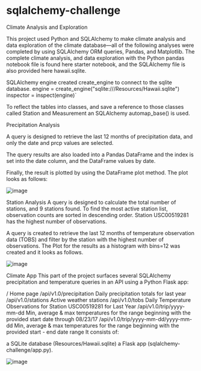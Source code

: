 # sqlalchemy-challenge

Climate Analysis and Exploration

This project used Python and SQLAlchemy to make climate analysis and data exploration of the climate database—all of the following analyses were completed by using SQLAlchemy ORM queries, Pandas, and Matplotlib. The complete climate analysis, and data exploration with the Python pandas notebook file is found here starter notebook, and the SQLAlchemy file is also provided here hawaii.sqlite.

SQLAlchemy engine created create_engine to connect to the sqlite database. engine = create_engine("sqlite:///Resources/Hawaii.sqlite") inspector = inspect(engine)`

To reflect the tables into classes, and save a reference to those classes called Station and Measurement an SQLAlchemy automap_base() is used.

Precipitation Analysis

A query is designed to retrieve the last 12 months of precipitation data, and only the date and prcp values are selected.

The query results are also loaded into a Pandas DataFrame and the index is set into the date column, and the DataFrame values by date.

Finally, the result is plotted by using the DataFrame plot method. The plot looks as follows:

![image](https://github.com/MdataHolman/sqlalchemy-challenge/assets/147290574/38073009-1a3f-472e-87ab-b057f16244e2)

Station Analysis
A query is designed to calculate the total number of stations, and 9 stations found. To find the most active station list, observation counts are sorted in descending order. Station USC00519281 has the highest number of observations.

A query is created to retrieve the last 12 months of temperature observation data (TOBS) and filter by the station with the highest number of observations. The Plot for the results as a histogram with bins=12 was created and it looks as follows.

![image](https://github.com/MdataHolman/sqlalchemy-challenge/assets/147290574/e5ca0a07-5aeb-40e9-b38b-da2c6fa540bd)

Climate App
This part of the project surfaces several SQLAlchemy precipitation and temperature queries in an API using a Python Flask app:

/
Home page
/api/v1.0/precipitation
Daily precipitation totals for last year
/api/v1.0/stations
Active weather stations
/api/v1.0/tobs
Daily Temperature Observations for Station USC00519281 for Last Year
/api/v1.0/trip/yyyy-mm-dd
Min, average & max temperatures for the range beginning with the provided start date through 08/23/17
/api/v1.0/trip/yyyy-mm-dd/yyyy-mm-dd
Min, average & max temperatures for the range beginning with the provided start - end date range
It consists of:

a SQLite database (Resources/Hawaii.sqlite)
a Flask app (sqlalchemy-challenge/app.py).

![image](https://github.com/MdataHolman/sqlalchemy-challenge/assets/147290574/aab38cde-55ca-401d-8049-6a5e51acd495)


